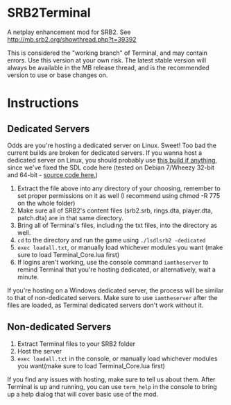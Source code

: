 SRB2Terminal
============

A netplay enhancement mod for SRB2. See http://mb.srb2.org/showthread.php?t=39392

This is considered the "working branch" of Terminal, and may contain errors. Use this version at your own risk. The latest stable version will always be available in the MB release thread, and is the recommended version to use or base changes on.

Instructions
============

Dedicated Servers
-----------------

Odds are you're hosting a dedicated server on Linux. Sweet! Too bad the current builds are broken for dedicated servers. If you wanna host a dedicated server on Linux, you should probably use [this build if anything](http://lightdash.org/SRB2/misc/lsdlsrb2), since we've fixed the SDL code here (tested on Debian 7/Wheezy 32-bit and 64-bit - [source code here.](http://lightdash.org/SRB2/misc/linuxsrb2-fixed.zip))

1. Extract the file above into any directory of your choosing, remember to set proper permissions on it as well (I recommend using chmod -R 775 on the whole folder)
6. Make sure all of SRB2's content files (srb2.srb, rings.dta, player.dta, patch.dta) are in that same directory.
9. Bring all of Terminal's files, including the txt files, into the directory as well.
36. <code>cd</code> to the directory and run the game using <code>./lsdlsrb2 -dedicated</code>
2. <code>exec loadall.txt</code>, or manually load whichever modules you want (make sure to load Terminal_Core.lua first)
8. If logins aren't working, use the console command <code>iamtheserver</code> to remind Terminal that you're hosting dedicated, or alternatively, wait a minute.

If you're hosting on a Windows dedicated server, the process will be similar to that of non-dedicated servers. Make sure to use <code>iamtheserver</code> after the files are loaded, as Terminal dedicated servers don't work without it.

Non-dedicated Servers
---------------------

1. Extract Terminal files to your SRB2 folder
2. Host the server
3. <code>exec loadall.txt</code> in the console, or manually load whichever modules you want(make sure to load Terminal_Core.lua first)

If you find any issues with hosting, make sure to tell us about them. After Terminal is up and running, you can use <code>term_help</code> in the console to bring up a help dialog that will cover basic use of the mod.